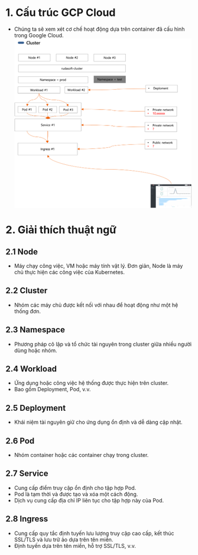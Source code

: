 # 1. Cấu trúc GCP Cloud

- Chúng ta sẽ xem xét cơ chế hoạt động dựa trên container đã cấu hình trong Google Cloud.
  ![cấu trúc](images/google%20cloud%20structure.png)

# 2. Giải thích thuật ngữ

## 2.1 Node

- Máy chạy công việc, VM hoặc máy tính vật lý. Đơn giản, Node là máy chủ thực hiện các công việc của Kubernetes.

## 2.2 Cluster

- Nhóm các máy chủ được kết nối với nhau để hoạt động như một hệ thống đơn.

## 2.3 Namespace

- Phương pháp cô lập và tổ chức tài nguyên trong cluster giữa nhiều người dùng hoặc nhóm.

## 2.4 Workload

- Ứng dụng hoặc công việc hệ thống được thực hiện trên cluster.
- Bao gồm Deployment, Pod, v.v.

## 2.5 Deployment

- Khái niệm tài nguyên giữ cho ứng dụng ổn định và dễ dàng cập nhật.

## 2.6 Pod

- Nhóm container hoặc các container chạy trong cluster.

## 2.7 Service

- Cung cấp điểm truy cập ổn định cho tập hợp Pod.
- Pod là tạm thời và được tạo và xóa một cách động.
- Dịch vụ cung cấp địa chỉ IP liên tục cho tập hợp này của Pod.

## 2.8 Ingress

- Cung cấp quy tắc định tuyến lưu lượng truy cập cao cấp, kết thúc SSL/TLS và lưu trữ ảo dựa trên tên miền.
- Định tuyến dựa trên tên miền, hỗ trợ SSL/TLS, v.v.
